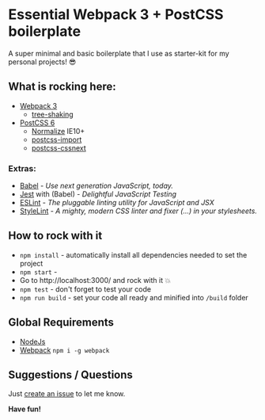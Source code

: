 # Essential Webpack 3 + PostCSS boilerplate

A super minimal and basic boilerplate that I use as starter-kit for my personal projects! 😎

## What is rocking here:
* [Webpack 3](https://webpack.js.org/guides/getting-started/)
  * [tree-shaking](https://webpack.js.org/guides/tree-shaking/)
* [PostCSS 6](http://postcss.org/)
  * [Normalize](https://necolas.github.io/normalize.css/) IE10+
  * [postcss-import](https://github.com/postcss/postcss-import)
  * [postcss-cssnext](http://cssnext.io/)

### Extras:
* [Babel](https://babeljs.io/) - *Use next generation JavaScript, today.*
* [Jest](https://facebook.github.io/jest/) with (Babel) - *Delightful JavaScript Testing*
* [ESLint](http://eslint.org/) - *The pluggable linting utility for JavaScript and JSX*
* [StyleLint](https://stylelint.io/) - *A mighty, modern CSS linter and fixer (...) in your stylesheets.*


## How to rock with it
* `npm install` - automatically install all dependencies needed to set the project
* `npm start` -
* Go to http://localhost:3000/ and rock with it 💥
* `npm test` - don't forget to test your code
* `npm run build` - set your code all ready and minified into `/build` folder


## Global Requirements
- [NodeJs](https://nodejs.org/en/)
- [Webpack](https://webpack.js.org/guides/getting-started/) `npm i -g webpack`


## Suggestions / Questions
Just [create an issue](/issues) to let me know.

**Have fun!**
